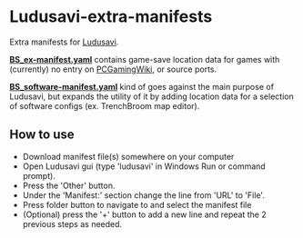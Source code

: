 # Ludusavi-extra-manifests
Extra manifests for [Ludusavi](https://github.com/mtkennerly/ludusavi).

[**BS_ex-manifest.yaml**](https://github.com/BloodShed-Oni/ludusavi-extra-manifests/blob/main/BS_ex-manifest.yaml) contains game-save location data for games with (currently) no entry on [PCGamingWiki](https://www.pcgamingwiki.com), or source ports.

[**BS_software-manifest.yaml**](https://github.com/BloodShed-Oni/ludusavi-extra-manifests/blob/main/BS_software-manifest.yaml) kind of goes against the main purpose of Ludusavi, but expands the utility of it by adding location data for a selection of software configs (ex. TrenchBroom map editor).


## How to use
* Download manifest file(s) somewhere on your computer
* Open Ludusavi gui (type 'ludusavi' in Windows Run or command prompt).
* Press the 'Other' button.
* Under the 'Manifest:' section change the line from 'URL' to 'File'.
* Press folder button to navigate to and select the manifest file
* (Optional) press the '+' button to add a new line and repeat the 2 previous steps as needed.
